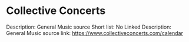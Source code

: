 # Collective Concerts

Description: General Music source
Short list: No
Linked Description: General Music source
link: https://www.collectiveconcerts.com/calendar